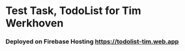 # Test Task, TodoList for Tim Werkhoven

### Deployed on Firebase Hosting https://todolist-tim.web.app